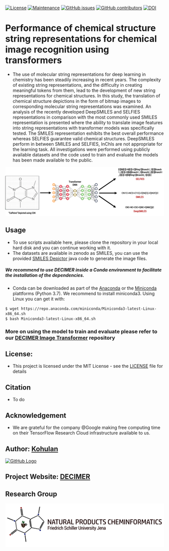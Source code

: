 [![License](https://img.shields.io/badge/License-MIT%202.0-blue.svg)](https://opensource.org/licenses/MIT)
[![Maintenance](https://img.shields.io/badge/Maintained%3F-yes-blue.svg)](https://GitHub.com/Kohulan/DECIMER_Short_Communication/graphs/commit-activity)
[![GitHub issues](https://img.shields.io/github/issues/Kohulan/DECIMER_Short_Communication.svg)](https://GitHub.com/Kohulan/DECIMER_Short_Communication/issues/)
[![GitHub contributors](https://img.shields.io/github/contributors/Kohulan/DECIMER_Short_Communicationr.svg)](https://GitHub.com/Kohulan/DECIMER_Short_Communication/graphs/contributors/)
[![DOI](https://zenodo.org/badge/293572361.svg)](https://zenodo.org/badge/latestdoi/293572361)

# Performance of chemical structure string representations for chemical image recognition using transformers

- The use of molecular string representations for deep learning in chemistry has been steadily increasing in recent years. The complexity of existing string representations, and the difficulty in creating meaningful tokens from them, lead to the development of new string representations for chemical structures. In this study, the translation of chemical structure depictions in the form of bitmap images to corresponding molecular string representations was examined. An analysis of the recently developed DeepSMILES and SELFIES representations in comparison with the most commonly used SMILES representation is presented where the ability to translate image features into string representations with transformer models was specifically tested. The SMILES representation exhibits the best overall performance whereas SELFIES guarantee valid chemical structures. DeepSMILES perform in between SMILES and SELFIES, InChIs are not appropriate for the learning task. All investigations were performed using publicly available datasets and the code used to train and evaluate the models has been made available to the public.


[![GitHub Logo](https://github.com/Kohulan/DECIMER_Short_Communication/blob/main/Abstract_S.png?raw=true)](https://github.com/Kohulan/DECIMER_Short_Communication)


## Usage
-  To use scripts available here, please clone the repository in your local hard disk and you can continue working with it.
-  The datasets are available in zenodo as SMILES, you can use the provided [SMILES Depictor](https://github.com/Kohulan/DECIMER_Short_Communication/blob/main/src/Java/SmilesDepictor.java) java code to generate the image files.

##### We recommend to use DECIMER inside a Conda environment to facilitate the installation of the dependencies.
- Conda can be downloaded as part of the [Anaconda](https://www.anaconda.com/) or the [Miniconda](https://conda.io/en/latest/miniconda.html) plattforms (Python 3.7). We recommend to install miniconda3. Using Linux you can get it with:
```
$ wget https://repo.anaconda.com/miniconda/Miniconda3-latest-Linux-x86_64.sh
$ bash Miniconda3-latest-Linux-x86_64.sh
```

### More on using the model to train and evaluate please refer to our [DECIMER Image Transformer](https://github.com/Kohulan/DECIMER-Image_Transformer) repository

## License:
- This project is licensed under the MIT License - see the [LICENSE](https://raw.githubusercontent.com/Kohulan/DECIMER_Short_Communication/main/LICENSE?token=AHKLIF2YYNOXJELXZL5GNYTBJLTU6) file for details

## Citation

- To do

## Acknowledgement
- We are grateful for the company @Google making free computing time on their TensorFlow Research Cloud infrastructure available to us. 

## Author: [Kohulan](https://kohulanr.com)

[![GitHub Logo](https://github.com/Kohulan/DECIMER-Image-to-SMILES/raw/master/assets/DECIMER.gif)](https://decimer.ai)

## Project Website: [DECIMER](https://decimer.ai)

## Research Group
[![GitHub Logo](https://github.com/Kohulan/DECIMER-Image-to-SMILES/blob/master/assets/CheminfGit.png)](https://cheminf.uni-jena.de)
